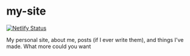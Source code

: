 # my-site
[![Netlify Status](https://api.netlify.com/api/v1/badges/c6f54ad3-4a4d-4495-ba38-1c00ac392dee/deploy-status)](https://app.netlify.com/sites/luxury-praline-7ad711/deploys)

My personal site, about me, posts (if I ever write them), and things I've made. What more could you want